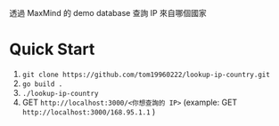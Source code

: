 透過 MaxMind 的 demo database 查詢 IP 來自哪個國家

# Quick Start
1. `git clone https://github.com/tom19960222/lookup-ip-country.git`
2. `go build .`
3. `./lookup-ip-country`
4. GET `http://localhost:3000/<你想查詢的 IP>` (example: GET `http://localhost:3000/168.95.1.1` )
